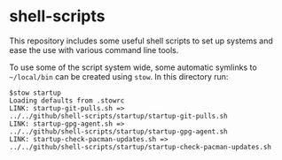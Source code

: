 shell-scripts
=============

This repository includes some useful shell scripts to set up systems and
ease the use with various command line tools.

To use some of the script system wide, some automatic symlinks to
`~/local/bin` can be created using `stow`. In this directory run:
```
$stow startup
Loading defaults from .stowrc
LINK: startup-git-pulls.sh =>
../../github/shell-scripts/startup/startup-git-pulls.sh
LINK: startup-gpg-agent.sh =>
../../github/shell-scripts/startup/startup-gpg-agent.sh
LINK: startup-check-pacman-updates.sh =>
../../github/shell-scripts/startup/startup-check-pacman-updates.sh
```
